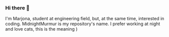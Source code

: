 ### Hi there 👋
I'm Marjona, student at engineering field, but, at the same time, interested in coding.
MidnightMurmur is my repository's name. I prefer working at night and love cats, this is the meaning )

<!--
**MidnightMurmur/MidnightMurmur** is a ✨ _special_ ✨ repository because its `README.md` (this file) appears on your GitHub profile.


- 🔭 I’m currently working on my first projects in GitHub
- 🌱 I’m currently learning coding on JS, java, python, c++
- 📫 How to reach me: @rmo.1729 (instagram)
- 😄 Pronouns: she/her
- ⚡ Fun fact: I can speak 4 languages : Uzbek, Russian, English, Korean and I'm an ambivert


Yeah, it's me
